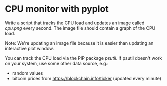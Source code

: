# CPU monitor with pyplot

Write a script that tracks the CPU load and updates an image called _cpu.png_ every second. The image file should contain a graph of the CPU load.

Note: We're updating an image file because it is easier than updating an interactive plot window.

You can track the CPU load via the PIP package _psutil_. If psutil doesn't work on your system, use some other data source, e.g.:

- random values
- bitcoin prices from https://blockchain.info/ticker (updated every minute)
